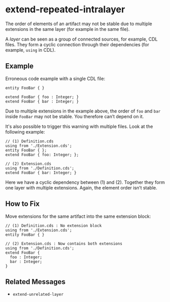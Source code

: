 # extend-repeated-intralayer

The order of elements of an artifact may not be stable due to multiple
extensions in the same layer (for example in the same file).

A _layer_ can be seen as a group of connected sources, for example, CDL files.
They form a cyclic connection through their dependencies
(for example, `using` in CDL).

## Example

Erroneous code example with a single CDL file:

```cds
entity FooBar { }

extend FooBar { foo : Integer; }
extend FooBar { bar : Integer; }
```

Due to multiple extensions in the example above, the order of `foo` and `bar`
inside `FooBar` may not be stable.  You therefore can’t depend on it.

It's also possible to trigger this warning with multiple files.
Look at the following example:

```cds
// (1) Definition.cds
using from './Extension.cds';
entity FooBar { };
extend FooBar { foo: Integer; };

// (2) Extension.cds
using from './Definition.cds';
extend FooBar { bar: Integer; }
```

Here we have a cyclic dependency between (1) and (2).  Together they form one
layer with multiple extensions.  Again, the element order isn’t stable.

## How to Fix

Move extensions for the same artifact into the same extension block:

```cds
// (1) Definition.cds : No extension block
using from './Extension.cds';
entity FooBar { }

// (2) Extension.cds : Now contains both extensions
using from './Definition.cds';
extend FooBar {
  foo : Integer;
  bar : Integer;
}
```

## Related Messages

- `extend-unrelated-layer`
